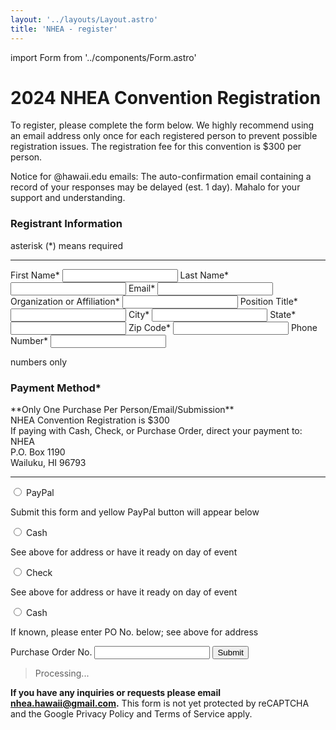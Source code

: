 ```yaml
---
layout: '../layouts/Layout.astro'
title: 'NHEA - register'
---
```


import Form from '../components/Form.astro'

<h1 class="font-[400] text-[olivedrab]">2024 NHEA Convention Registration</h1>

To register, please complete the form below. We highly recommend using an email address only once for each registered person to prevent possible registration issues. The registration fee for this convention is $300 per person.

Notice for @hawaii.edu emails: The auto-confirmation email containing a record of your responses may be delayed (est. 1 day). Mahalo for your support and understanding.

<form onsubmit="((e) => { e.preventDefault(); const btn = document.querySelector('#action-submit'); btn.setAttribute('disabled', true); const status = document.querySelector('#status'); status.className = ''; const data = new FormData(this); const action = e.target.action; fetch(action, { method: 'POST', body: data }).then(res => res.json()).then(res => res.error ? (status.innerHTML = '<p>There was an error processing your form. Feel free to try again and/or contact us.</p>', status.classList.add('error')) : res ? (status.innerHTML = '<p>Success! Your form submission was processed.</p>', status.classList.add('success')) : (status.innerHTML = '<p>Sorry, something went wrong. Feel free to contact us about this matter.</p>', status.classList.add('Error'))); btn.removeAttribute('disabled') })(event)" action="https://script.google.com/macros/s/AKfycbw-y6YYG9c_3qcujy_-Qqaem0She2U9lBE76UV8m1sBNgryBxxRqAjCT9AUUQKxAsnq/exec?sheetName=2024 Mock Registrants">
  <h3>Registrant Information</h3>
  <p>asterisk (*) means required</p>
  <hr />
  <label>
    First Name*
    <input name="First Name" type="text" required />
  </label>
  <label>
    Last Name*
    <input name="Last Name" type="text" required />
  </label>
  <label>
    Email*
    <input name="Email" type="email" required />
  </label>
  <label>
    Organization or Affiliation*
    <input name="Organization" type="text" required />
  </label>
  <label>
    Position Title*
    <input name="Position" type="text" required />
  </label>
  <label>
    City*
    <input name="City" type="text" required />
  </label>
  <label>
    State*
    <input name="State" type="text" required />
  </label>
  <label>
    Zip Code*
    <input name="Zip" type="text" required />
  </label>
  <label>
    Phone Number*
    <input name="Phone" type="tel" required />
    <p class="text-gray-700 mt-0">numbers only</p>
  </label>
  <h3 class="mb-2">Payment Method*</h3>
  <p class="text-gray-700 mt-0">**Only One Purchase Per Person/Email/Submission**<br />NHEA Convention Registration is $300<br />If paying with Cash, Check, or Purchase Order, direct your payment to:<br />NHEA<br />P.O. Box 1190<br />Wailuku, HI 96793</p>
  <hr />
  <label>
    <input type="radio" name="Payment Method" value="PayPal" />
    <span>PayPal</span>
    <p class="hint">Submit this form and yellow PayPal button will appear below</p>
  </label>
  <label>
    <input type="radio" name="Payment Method" value="Cash" />
    <span>Cash</span>
    <p class="hint">See above for address or have it ready on day of event</p>
  </label>
  <label>
    <input type="radio" name="Payment Method" value="Check" />
    <span>Check</span>
    <p class="hint">See above for address or have it ready on day of event</p>
  </label>
  <label>
    <input type="radio" name="Payment Method" value="Cash" />
    <span>Cash</span>
    <p class="hint">If known, please enter PO No. below; see above for address</p>
  </label>
  <label>
    Purchase Order No.
    <input name="Purchase Order No." type="text" />
  </label>
  <button id="action-submit" type="submit" class="mt-4 py-2 px-5 cursor-pointer">Submit</button>
  <blockquote id="status" class="hidden"><p>Processing...</p></blockquote>
  <p class="text-center"><strong>If you have any inquiries or requests please email <a href="#">nhea.hawaii@gmail.com</a>.</strong> This form is not yet protected by reCAPTCHA and the Google Privacy Policy and Terms of Service apply.</p>
</form>
